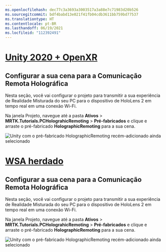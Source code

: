 ```yaml
---
ms.openlocfilehash: dec77c3a3693a3003517a3a88e7c71983d20b526
ms.sourcegitcommit: bdf4babd13e021f41fb04cdb3611bb759bd77537
ms.translationtype: HT
ms.contentlocale: pt-BR
ms.lasthandoff: 06/19/2021
ms.locfileid: "112392491"
---
```

# <a name="unity-2020--openxr"></a>[Unity 2020 + OpenXR](#tab/openxr)

## <a name="configuring-your-scene-for-holographic-remoting"></a>Configurar a sua cena para a Comunicação Remota Holográfica

Nesta seção, você vai configurar o projeto para transmitir a sua experiência de Realidade Misturada do seu PC para o dispositivo de HoloLens 2 em tempo real em uma conexão Wi-Fi.

Na janela Projeto, navegue até a pasta **Ativos** > **MRTK.Tutorials.PCHolograhicRemoting** > **Pré-fabricados** e clique e arraste o pré-fabricado **HolographicRemoting** para a sua cena.

![Unity com o pré-fabricado HolographicRemoting recém-adicionado ainda selecionado](../images/mrlearning-pc-holographic-remoting/Tutorial2-Section1-Step1-1-openxr.png)

# <a name="legacy-wsa"></a>[WSA herdado](#tab/wsa)

## <a name="configuring-your-scene-for-holographic-remoting"></a>Configurar a sua cena para a Comunicação Remota Holográfica

Nesta seção, você vai configurar o projeto para transmitir a sua experiência de Realidade Misturada do seu PC para o dispositivo de HoloLens 2 em tempo real em uma conexão Wi-Fi.

Na janela Projeto, navegue até a pasta **Ativos** > **MRTK.Tutorials.PCHolograhicRemoting** > **Pré-fabricados** e clique e arraste o pré-fabricado **HolographicRemoting** para a sua cena.

![Unity com o pré-fabricado HolographicRemoting recém-adicionado ainda selecionado](../images/mrlearning-pc-holographic-remoting/Tutorial2-Section1-Step1-1.png)
